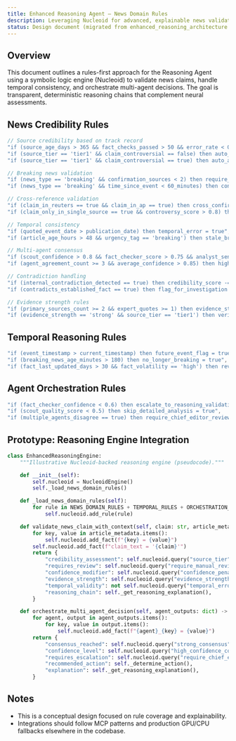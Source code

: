 ```yaml
---
title: Enhanced Reasoning Agent — News Domain Rules
description: Leveraging Nucleoid for advanced, explainable news validation and multi‑agent orchestration
status: Design document (migrated from enhanced_reasoning_architecture.py on 2025‑08‑10)
---
```


## Overview

This document outlines a rules-first approach for the Reasoning Agent using a symbolic logic engine (Nucleoid) to validate news claims, handle temporal consistency, and orchestrate multi-agent decisions. The goal is transparent, deterministic reasoning chains that complement neural assessments.

## News Credibility Rules

```javascript
// Source credibility based on track record
"if (source_age_days > 365 && fact_checks_passed > 50 && error_rate < 0.1) then source_tier = 'tier1'",
"if (source_tier == 'tier1' && claim_controversial == false) then auto_approve_threshold = 0.7",
"if (source_tier == 'tier1' && claim_controversial == true) then auto_approve_threshold = 0.9",

// Breaking news validation
"if (news_type == 'breaking' && confirmation_sources < 2) then require_manual_review = true",
"if (news_type == 'breaking' && time_since_event < 60_minutes) then confidence_penalty = 0.2",

// Cross-reference validation
"if (claim_in_reuters == true && claim_in_ap == true) then cross_confirmation_bonus = 0.3",
"if (claim_only_in_single_source == true && controversy_score > 0.8) then skepticism_flag = true",

// Temporal consistency
"if (quoted_event_date > publication_date) then temporal_error = true",
"if (article_age_hours > 48 && urgency_tag == 'breaking') then stale_breaking_flag = true",

// Multi-agent consensus
"if (scout_confidence > 0.8 && fact_checker_score > 0.75 && analyst_sentiment == 'factual') then strong_consensus = true",
"if (agent_agreement_count >= 3 && average_confidence > 0.85) then high_confidence_consensus = true",

// Contradiction handling
"if (internal_contradiction_detected == true) then credibility_score -= 0.4",
"if (contradicts_established_fact == true) then flag_for_investigation = true",

// Evidence strength rules
"if (primary_sources_count >= 2 && expert_quotes >= 1) then evidence_strength = 'strong'",
"if (evidence_strength == 'strong' && source_tier == 'tier1') then verification_confidence = 0.95"
```

## Temporal Reasoning Rules

```javascript
"if (event_timestamp > current_timestamp) then future_event_flag = true",
"if (breaking_news_age_minutes > 180) then no_longer_breaking = true",
"if (fact_last_updated_days > 30 && fact_volatility == 'high') then revalidation_required = true"
```

## Agent Orchestration Rules

```javascript
"if (fact_checker_confidence < 0.6) then escalate_to_reasoning_validation = true",
"if (scout_quality_score < 0.5) then skip_detailed_analysis = true",
"if (multiple_agents_disagree == true) then require_chief_editor_review = true"
```

## Prototype: Reasoning Engine Integration

```python
class EnhancedReasoningEngine:
    """Illustrative Nucleoid-backed reasoning engine (pseudocode)."""

    def __init__(self):
        self.nucleoid = NucleoidEngine()
        self._load_news_domain_rules()

    def _load_news_domain_rules(self):
        for rule in NEWS_DOMAIN_RULES + TEMPORAL_RULES + ORCHESTRATION_RULES:
            self.nucleoid.add_rule(rule)

    def validate_news_claim_with_context(self, claim: str, article_metadata: dict) -> dict:
        for key, value in article_metadata.items():
            self.nucleoid.add_fact(f"{key} = {value}")
        self.nucleoid.add_fact(f"claim_text = '{claim}'")
        return {
            "credibility_assessment": self.nucleoid.query("source_tier"),
            "requires_review": self.nucleoid.query("require_manual_review"),
            "confidence_modifier": self.nucleoid.query("confidence_penalty"),
            "evidence_strength": self.nucleoid.query("evidence_strength"),
            "temporal_validity": not self.nucleoid.query("temporal_error"),
            "reasoning_chain": self._get_reasoning_explanation(),
        }

    def orchestrate_multi_agent_decision(self, agent_outputs: dict) -> dict:
        for agent, output in agent_outputs.items():
            for key, value in output.items():
                self.nucleoid.add_fact(f"{agent}_{key} = {value}")
        return {
            "consensus_reached": self.nucleoid.query("strong_consensus"),
            "confidence_level": self.nucleoid.query("high_confidence_consensus"),
            "requires_escalation": self.nucleoid.query("require_chief_editor_review"),
            "recommended_action": self._determine_action(),
            "explanation": self._get_reasoning_explanation(),
        }
```

## Notes

- This is a conceptual design focused on rule coverage and explainability.
- Integrations should follow MCP patterns and production GPU/CPU fallbacks elsewhere in the codebase.
